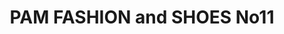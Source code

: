 ---
title: "PAM FASHION and SHOES No11"
url: /fuerstenfeldbruck/pam-fashion-and-shoes-no11/
shop: Kleidung
---
